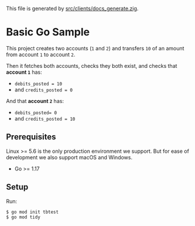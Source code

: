 This file is generated by
[src/clients/docs_generate.zig](/src/clients/docs_generate.zig).

# Basic Go Sample

This project creates two accounts (`1` and `2`) and
transfers `10` of an amount from account `1` to
account `2`.

Then it fetches both accounts, checks they both exist, and
checks that **account `1`** has:
 * `debits_posted = 10`
 * and `credits_posted = 0`

And that **account `2`** has:
 * `debits_posted= 0`
 * and `credits_posted = 10`

## Prerequisites

Linux >= 5.6 is the only production environment we
support. But for ease of development we also support macOS and Windows.
* Go >= 1.17

## Setup

Run:

```console
$ go mod init tbtest
$ go mod tidy
```


